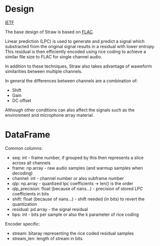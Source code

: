 # Design

[IETF](https://www.ietf.org/id/draft-ietf-cellar-flac-02.html)

The base design of Straw is based on [FLAC](https://xiph.org/flac).

Linear prediction (LPC) is used to generate and predict a signal which substracted from the original signal results in a
residual with lower entropy. This residual is then efficiently encoded using rice coding to achieve a similar file size
to FLAC for single channel audio.

In addition to these techniques, Straw also takes advantage of waweform similarities between multiple channels.

In general the differences between channels are a combination of:

- Shift
- Gain
- DC offset

Although other conditions can also affect the signals such as the environment and microphone array material.

# DataFrame

Common columns:

- seq: int - frame number, if grouped by this then represents a slice across all channels
- frame: np.array - raw audio samples (and warmup samples when decoding)
- channel: int - channel number or also subframe number
- qlp: np.array - quantized lpc coefficients -> len() is the order
- qlp_precision: float (because of nans...) - precision of stored LPC coefficients in bits
- shift: float (because of nans...) - shift needed (in bits) to revert the quantization
- residual: pd.array - the signal residual
- bps: int - bits per sample or also the k parameter of rice coding

Encoder specific:

- stream: bitaray representing the rice coded residual samples
- stream_len: length of stream in bits
